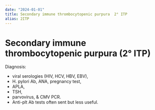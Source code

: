 ```yaml
---
date: "2024-01-01"
title: Secondary immune thrombocytopenic purpura  2° ITP
alias: 2ITP
---
```



# Secondary immune thrombocytopenic purpura (2° ITP)

Diagnosis:

- viral serologies (HIV, HCV, HBV, EBV),
- H. pylori Ab, ANA, pregnancy test,
- APLA,
- TSH,
- parvovirus, & CMV PCR.
- Anti-plt Ab tests often sent but less useful.
